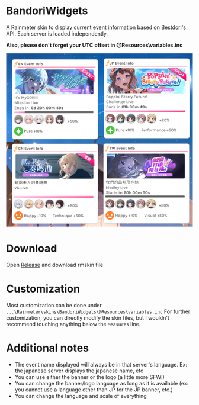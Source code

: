 # BandoriWidgets
A Rainmeter skin to display current event information based on [Bestdori](https://bestdori.com/)'s API. Each server is loaded independently.

**Also, please don't forget your UTC offset in @Resources\variables.inc**

![alt text](/screenshot.png)


# Download
Open [Release](https://github.com/pnthach95/BandoriWidgets/releases) and download rmskin file

# Customization
Most customization can be done under `...\Rainmeter\skins\BandoriWidgets\@Resources\variables.inc`
For further customization, you can directly modify the skin files, but I wouldn't recommend touching anything below the `Measures` line.

# Additional notes
* The event name displayed will always be in that server's language. Ex: the japanese server displays the japanese name, etc
* You can use either the banner or the logo (a little more SFW!)
* You can change the banner/logo language as long as it is available (ex: you cannot use a language other than JP for the JP banner, etc.)
* You can change the language and scale of everything
